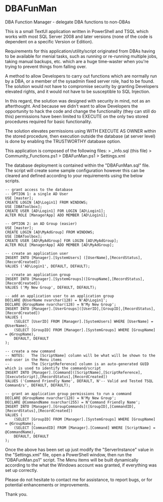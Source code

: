 # DBAFunMan
DBA Function Manager - delegate DBA functions to non-DBAs

This is a small TextUI application written in PowerShell and TSQL which works 
with most SQL Server 2008 and later versions (none of the code is dependent on 
a specific Version or Edition).

Requirements for this application/utility/script originated from DBAs having to
be available for menial tasks, such as running or re-running multiple jobs, 
taking manual backups, etc. which are a huge time-waster when you're trying to 
prevent things from falling over.

A method to allow Developers to carry out functions which are normally run by a
DBA, or a member of the sysadmin fixed server role, had to be found. The 
solution would not have to compromise security by granting Developers elevated 
rights, and it would not have to be susceptible to SQL Injection.

In this regard, the solution was designed with security in mind, not as an 
afterthought. And because we didn't want to allow Developers the opportunity to
hack the code and change the functionality (they can still do this) permissions
have been limited to EXECUTE on the only two stored procedures required for 
basic functionality.

The solution elevates permissions using WITH EXECUTE AS OWNER within the stored 
procedure, then execution outside the database (at server level) is done by 
enabling the TRUSTWORTHY database option.

This application is composed of the following files:
    > _info.sql (this file)
    > Community_Functions.ps1
    > DBAFunMan.ps1
    > Settings.xml

The database deployment is contained within the "DBAFunMan.sql" file.  The 
script will create some sample configuration however this can be cleared and 
defined according to your requirements using the below scripts.

```
-- grant access to the database
-- OPTION 1: a single AD User
USE [master];
CREATE LOGIN [AD\Login1] FROM WINDOWS;
USE [DBAToolbox];
CREATE USER [AD\Login1] FOR LOGIN [AD\Login1];
ALTER ROLE [ManagerApp] ADD MEMBER [AD\Login1];

-- OPTION 2: an AD Group (easier)
USE [master];
CREATE LOGIN [AD\MyAdGroup] FROM WINDOWS;
USE [DBAToolbox];
CREATE USER [AD\MyAdGroup] FOR LOGIN [AD\MyAdGroup];
ALTER ROLE [ManagerApp] ADD MEMBER [AD\MyAdGroup];

-- create an application user
INSERT INTO [Manager].[SystemUsers] ([UserName],[RecordStatus],[RecordCreated])
VALUES ('AD\Login1', DEFAULT, DEFAULT);

-- create an application group
INSERT INTO [Manager].[SystemGroups]([GroupName],[RecordStatus],[RecordCreated])
VALUES ('My New Group', DEFAULT, DEFAULT);

-- add an application user to an application group
DECLARE @UserName nvarchar(128) = N'AD\Login1';
DECLARE @GroupName nvarchar(128) = N'My New Group';
INSERT INTO [Manager].[UserGroups]([UserID],[GroupID],[RecordStatus],[RecordCreated])
VALUES (
    (SELECT [UserID] FROM [Manager].[SystemUsers] WHERE [UserName] = @UserName), 
    (SELECT [GroupID] FROM [Manager].[SystemGroups] WHERE [GroupName] = @GroupName), 
    DEFAULT, DEFAULT
);

-- create a new command
-- NOTES:   The [ScriptName] column will be what will be shown to the end-user in the Menu items
--          The [ScriptReference] column is an auto-generated GUID which is used to identify the command/script
INSERT INTO [Manager].[Command]([ScriptName],[ScriptReference],[ExecuteScript],[RecordStatus],[RecordCreated])
VALUES ('Command Friendly Name', DEFAULT, N'-- Valid and Tested TSQL Command/s', DEFAULT, DEFAULT);

-- grant an application group permissions to run a command
DECLARE @GroupName nvarchar(128) = N'My New Group';
DECLARE @CommandName nvarchar(255) = N'Command Friendly Name';
INSERT INTO [Manager].[GroupCommands]([GroupID],[CommandID],[RecordStatus],[RecordCreated])
VALUES (
    (SELECT [GroupID] FROM [Manager].[SystemGroups] WHERE [GroupName] = @GroupName), 
    (SELECT [CommandID] FROM [Manager].[Command] WHERE [ScriptName] = @CommandName), 
    DEFAULT, DEFAULT
);
```

Once the above has been set up just modify the "ServerInstance" value in the 
"Settings.xml" file, open a PowerShell window, then run the "DBAFunMan.ps1" 
script.  The Menu items will be built dynamically according to the what the 
Windows account was granted, if everything was set up correctly.

Please do not hesitate to contact me for assistance, to report bugs, or for 
potential enhancements or improvements.

Thank you.
